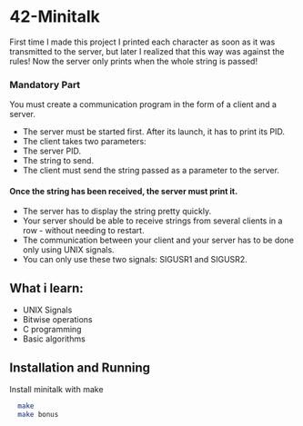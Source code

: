 
# 42-Minitalk

First time I made this project I printed each character as soon as it was transmitted to the server, but later I realized that this way was against the rules! Now the server only prints when the whole string is passed!

### Mandatory Part

You must create a communication program in the form of a client and a server.

- The server must be started first. After its launch, it has to print its PID.
- The client takes two parameters:
- The server PID.
- The string to send.
- The client must send the string passed as a parameter to the server.

#### Once the string has been received, the server must print it. 

- The server has to display the string pretty quickly.
- Your server should be able to receive strings from several clients in a row  - without needing to restart.
- The communication between your client and your server has to be done only using UNIX signals.
- You can only use these two signals: SIGUSR1 and SIGUSR2.













## What i learn:
 - UNIX Signals
 - Bitwise operations
 - C programming
 - Basic algorithms

## Installation and Running

Install minitalk with make

```bash
  make
  make bonus
```
    
